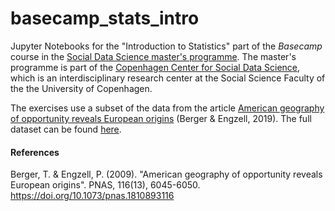 # basecamp_stats_intro
Jupyter Notebooks for the "Introduction to Statistics" part of the *Basecamp* course in the [Social Data Science master's programme](https://studies.ku.dk/masters/social-data-science/). The master's programme is part of the [Copenhagen Center for Social Data Science](https://sodas.ku.dk/), which is an interdisciplinary research center at the Social Science Faculty of the the University of Copenhagen.

The exercises use a subset of the data from the article [American geography of opportunity reveals European origins](https://www.pnas.org/content/116/13/6045) (Berger & Engzell, 2019). The full dataset can be found [here](https://osf.io/5w7kf/files/).

#### References

Berger, T. & Engzell, P. (2009). "American geography of opportunity reveals European origins". PNAS, 116(13), 6045-6050. https://doi.org/10.1073/pnas.1810893116
